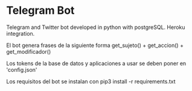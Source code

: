 # Telegram Bot

Telegram and Twitter bot developed in python with postgreSQL.
Heroku integration.


El bot genera frases de la siguiente forma
get_sujeto() + get_accion() + get_modificador()

Los tokens de la base de datos y aplicaciones a usar se deben poner en 'config.json'

Los requisitos del bot se instalan con pip3 install -r requirements.txt 